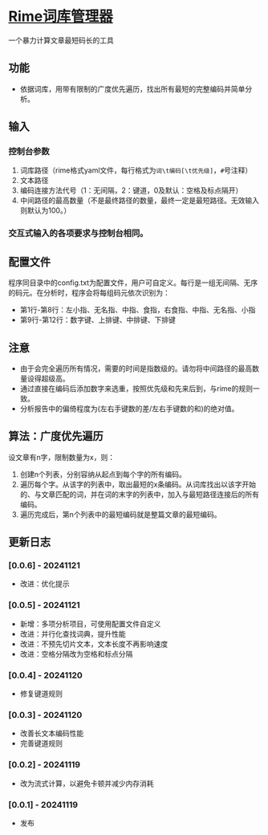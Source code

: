 # [Rime词库管理器](https://github.com/GarthTB/CodeLord)

一个暴力计算文章最短码长的工具

## 功能

- 依据词库，用带有限制的广度优先遍历，找出所有最短的完整编码并简单分析。

## 输入

### 控制台参数

1. 词库路径（rime格式yaml文件，每行格式为`词\t编码[\t优先级]`，`#`号注释）
2. 文本路径
3. 编码连接方法代号（1：无间隔，2：键道，0及默认：空格及标点隔开）
4. 中间路径的最高数量（不是最终路径的数量，最终一定是最短路径。无效输入则默认为100。）

### 交互式输入的各项要求与控制台相同。

## 配置文件

程序同目录中的config.txt为配置文件，用户可自定义。每行是一组无间隔、无序的码元。在分析时，程序会将每组码元依次识别为：

- 第1行-第8行：左小指、无名指、中指、食指，右食指、中指、无名指、小指
- 第9行-第12行：数字键、上排键、中排键、下排键

## 注意

- 由于会完全遍历所有情况，需要的时间是指数级的。请勿将中间路径的最高数量设得超级高。
- 通过直接在编码后添加数字来选重，按照优先级和先来后到，与rime的规则一致。
- 分析报告中的偏倚程度为(左右手键数的差/左右手键数的和)的绝对值。

## 算法：广度优先遍历

设文章有n字，限制数量为x，则：

1. 创建n个列表，分别容纳从起点到每个字的所有编码。
2. 遍历每个字。从该字的列表中，取出最短的x条编码。从词库找出以该字开始的、与文章匹配的词，并在词的末字的列表中，加入与最短路径连接后的所有编码。
3. 遍历完成后，第n个列表中的最短编码就是整篇文章的最短编码。

## 更新日志

### [0.0.6] - 20241121

- 改进：优化提示

### [0.0.5] - 20241121

- 新增：多项分析项目，可使用配置文件自定义
- 改进：并行化查找词典，提升性能
- 改进：不预先切片文本，文本长度不再影响速度
- 改进：空格分隔改为空格和标点分隔

### [0.0.4] - 20241120

- 修复键道规则

### [0.0.3] - 20241120

- 改善长文本编码性能
- 完善键道规则

### [0.0.2] - 20241119

- 改为流式计算，以避免卡顿并减少内存消耗

### [0.0.1] - 20241119

- 发布